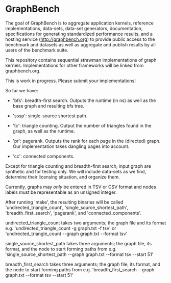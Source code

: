 GraphBench
==========

The goal of GraphBench is to aggregate application kernels, reference implementations, data-sets, data-set generators, documentation, specifications for generating standardized performance results, and a hosting service (http://graphbench.org) to provide public access to the benchmark and datasets as well as aggregate and publish results by all users of the benchmark suite.   

This repository contains sequential strawman implementations of graph kernels. Implementations for other frameworks will be linked from graphbench.org. 

This is work in progress. Please submit your implementations!

So far we have: 
* 'bfs': breadth-first search. Outputs the runtime (in ns) as well as the base graph and resulting bfs tree.

* 'sssp': single-source shortest path. 

* 'tc': triangle counting. Output the number of triangles found in the graph, as well as the runtime.

* 'pr': pagerank. Outputs the rank for each page in the (directed) graph. Our implementation takes dangling pages into account.

* 'cc': connected components.

Except for triangle counting and breadth-first search, input graph are synthetic and for testing only. We will include data-sets as we find, determine their licensing situation, and organize them. 

Currently, graphs may *only* be entered in TSV or CSV format and nodes labels must be representable as an unsigned integer.

After running 'make', the resulting binaries will be called 'undirected_triangle_count', 'single_source_shortest_path', 'breadth_first_search', 'pagerank', and 'connected_components'.

undirected_triangle_count takes two arguments; the graph file and its format
e.g. 'undirected_triangle_count -g graph.txt -f tsv' or 'undirected_triangle_count --graph graph.txt --format tsv'

single_source_shortest_path takes three arguments; the graph file, its format, and the node to start forming paths from
e.g. 'single_source_shortest_path --graph graph.txt --format tsv --start 51'

breadth_first_search takes three arguments; the graph file, its format, and the node to start forming paths from
e.g. 'breadth_first_search --graph graph.txt --format tsv --start 51'
